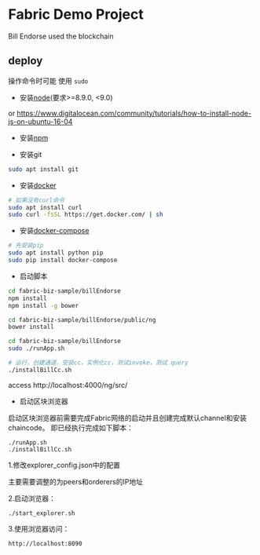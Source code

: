 # Fabric Demo Project

Bill Endorse used the blockchain

## deploy
操作命令时可能 使用 `sudo`

- 安装[node](https://www.cnblogs.com/guanine/p/9392411.html)(要求>=8.9.0, <9.0)

or https://www.digitalocean.com/community/tutorials/how-to-install-node-js-on-ubuntu-16-04

- 安装[npm](https://www.cnblogs.com/guanine/p/9392411.html)

- 安装git
```bash
sudo apt install git
```

- 安装[docker](https://docs.docker.com/install/linux/docker-ce/ubuntu/#install-using-the-repository)
```bash
# 如果没有curl命令
sudo apt install curl
sudo curl -fsSL https://get.docker.com/ | sh
```

- 安装[docker-compose](https://docs.docker.com/compose/install/#install-compose)
```bash
# 先安装pip
sudo apt install python pip
sudo pip install docker-compose
```


- 启动脚本

```bash
cd fabric-biz-sample/billEndorse
npm install
npm install -g bower

cd fabric-biz-sample/billEndorse/public/ng
bower install

cd fabric-biz-sample/billEndorse
sudo ./runApp.sh

# 运行，创建通道，安装cc，实例化cc，测试invoke，测试 query
./installBillCc.sh
```
access http://localhost:4000/ng/src/


- 启动区块浏览器

启动区块浏览器前需要完成Fabric网络的启动并且创建完成默认channel和安装chaincode。
即已经执行完成如下脚本：
```
./runApp.sh
./installBillCc.sh
```

1.修改explorer_config.json中的配置

主要需要调整的为peers和orderers的IP地址

2.启动浏览器：
```
./start_explorer.sh
```
3.使用浏览器访问：
```
http://localhost:8090
```
